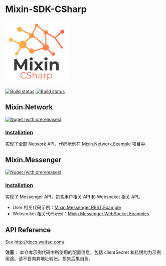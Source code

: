 # Mixin-SDK-CSharp

![Logo](artwork/logo.png)

[![Build status](https://watfaq.visualstudio.com/Mixin%20SDK/_apis/build/status/Mixin%20SDK-CI)](https://watfaq.visualstudio.com/Mixin%20SDK/_build/latest?definitionId=6)
[![Build status](https://ci.appveyor.com/api/projects/status/6x2s4ygresutksa9?svg=true)](https://ci.appveyor.com/project/ibigbug/mixin-sdk-csharp)

## Mixin.Network

[![Nuget (with prereleases)](https://img.shields.io/nuget/vpre/Mixin.Network.svg?style=flat-square)](https://www.nuget.org/packages/Mixin.Network/)

### [Installation](https://www.nuget.org/packages/Mixin.Network/)

实现了全部 Network API。代码示例在 [Mixin.Network.Example](src\Mixin.Network.Example) 项目中

## Mixin.Messenger

[![Nuget (with prereleases)](https://img.shields.io/nuget/vpre/Mixin.Messenger.svg?style=flat-square)](https://www.nuget.org/packages/Mixin.Messenger/)

### [Installation](https://www.nuget.org/packages/Mixin.Messenger/)

实现了 Messenger API，包含用户相关 API 和 Websocket 相关 API。

* User 相关代码示例：[Mixin.Messenger.REST.Example](src\Mixin.Messenger.REST.Example)
* Websocket 相关代码示例：[Mixin.Messenger.WebSocket.Examples](src\Mixin.Messenger.WebSocket.Example)


## API Reference

See http://docs.watfaq.com/

**注意**： 本仓库示例代码中所使用的配置信息，包括 clientSecret 和私钥均为示例用途。请不要向其地址转账。损失后果自负。